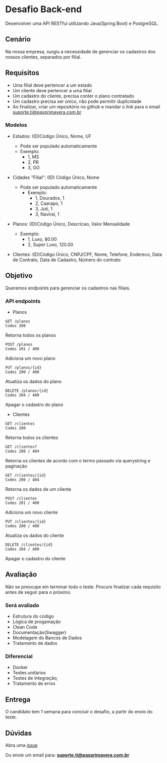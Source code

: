 # Desafio Back-end

Desenvolver uma API RESTful utilizando Java(Spring Boot) e PostgreSQL.

## Cenário

Na nossa empresa, surgiu a necessidade de gerenciar os cadastros dos nossos clientes, separados por filial.

## Requisitos
- Uma filial deve pertencer a um estado
- Um cliente deve pertencer a uma filial
- Um cadastro do cliente, precisa conter o plano contratado
- Um cadastro precisa ser único, não pode permitir duplicidade
- Ao finalizar, criar um repositório no github e mandar o link para o email <suporte.ti@paxprimavera.com.br>

### Modelos
- Estados: (ID)Código Único, Nome, UF
    - Pode ser populado automaticamente
    - Exemplo: 
        - 1, MS 
        - 2, PR
        - 3, GO

- Cidades "Filial": (ID) Código Único, Nome
    - Pode ser populado automaticamente
        - Exemplo: 
            - 1, Dourados, 1 
            - 2, Caarapo, 1
            - 3, Juti, 1
            - 3, Navirai, 1

- Planos: (ID)Código Único, Descricao, Valor Mensalidade
  - Exemplo:
    - 1, Luxo, 80.00
    - 2, Super Luxo, 120.00

- Clientes: (ID)Código Único, CNPJ/CPF, Nome, Telefone, Endereco, Data de Contrato, Data de Cadastro, Número do contrato

## Objetivo

Queremos endpoints para gerenciar os cadastros nas filiais.

### API endpoints

- Planos

```
GET /planos 
Codes 200
```
Retorna todos os planos

```
POST /planos
Codes 201 / 400
```
Adiciona um novo plano

```
PUT /planos/{id}
Codes 200 / 400
```
Atualiza os dados do plano

```
DELETE /planos/{id}
Codes 204 / 400
```
Apagar o cadastro do plano

- Clientes

```
GET /clientes 
Codes 200
```
Retorna todos os clientes

```
GET /clientes?
Codes 200 / 404
```
Retorna os clientes de acordo com o termo passado via querystring e paginação

```
GET /clientes/{id}
Codes 200 / 404
```
Retorna os dados de um cliente

```
POST /clientes
Codes 201 / 400
```
Adiciona um novo cliente

```
PUT /clientes/{id}
Codes 200 / 400
```
Atualiza os dados do cliente

```
DELETE /clientes/{id}
Codes 204 / 400
```
Apagar o cadastro do cliente

## Avaliação

Não se preocupe em terminar todo o teste. Procure finalizar cada requisito antes de seguir para o próximo.

### Será avaliado

- Estrutura do código
- Lógica de progamação
- Clean Code
- Documentação(Swagger)
- Modelagem do Bancos de Dados
- Tratamento de dados

### Diferencial

- Docker
- Testes unitários
- Testes de integração;
- Tratamento de erros

## Entrega

O candidato tem 1 semana para concluir o desafio, a partir do envio do teste.

## Dúvidas

Abra uma [issue](https://github.com/pax-primavera/desafio-tecnico-backend/issues)

Ou envie um email para: **suporte.ti@paxprimavera.com.br**

